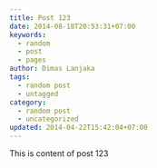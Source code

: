 ```yaml
---
title: Post 123
date: 2014-08-18T20:53:31+07:00
keywords:
  - random
  - post
  - pages
author: Dimas Lanjaka
tags:
  - random post
  - untagged
category:
  - random post
  - uncategorized
updated: 2014-04-22T15:42:04+07:00
---
```

This is content of post 123